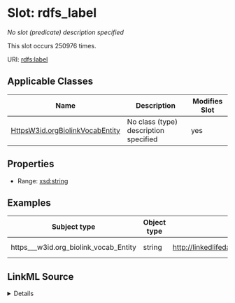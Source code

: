

# Slot: rdfs_label


_No slot (predicate) description specified_






This slot occurs 250976 times.


URI: [rdfs:label](http://www.w3.org/2000/01/rdf-schema#label)



<!-- no inheritance hierarchy -->





## Applicable Classes

| Name | Description | Modifies Slot |
| --- | --- | --- |
| [HttpsW3id.orgBiolinkVocabEntity](../classes/HttpsW3id.orgBiolinkVocabEntity.md) | No class (type) description specified |  yes  |







## Properties

* Range: [xsd:string](http://www.w3.org/2001/XMLSchema#string)






## Examples

| Subject type | Object type | Example subject | Example object | Occurrences |
| --- | --- | --- | --- | --- |
| https___w3id.org_biolink_vocab_Entity | string | http://linkedlifedata.com/resource/umls/id/C0000039 | 1,2-Dipalmitoylphosphatidylcholine | 250976 |




## LinkML Source

<details>

```yaml
name: rdfs_label
annotations:
  count:
    tag: count
    value: 250976
description: No slot (predicate) description specified
examples:
- object:
    example_object: 1,2-Dipalmitoylphosphatidylcholine
    example_object_type: string
    example_predicate: rdfs:label
    example_subject: http://linkedlifedata.com/resource/umls/id/C0000039
    example_subject_type: https___w3id.org_biolink_vocab_Entity
from_schema: biohealth
rank: 1000
slot_uri: rdfs:label
alias: rdfs_label
domain_of:
- https___w3id.org_biolink_vocab_Entity
range: string

```
</details>